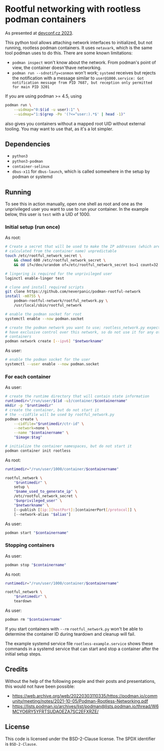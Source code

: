 # Rootful networking with rootless podman containers

As presented at [devconf.cz 2023][devconf-talk].

This python tool allows attaching network interfaces to initialized, but not
running, rootless podman containers. It uses `netavark`, which is the same tool
podman uses to do this. There are some known limitations:

 - `podman inspect` won't know about the network. From podman's point of view,
   the container doesn'thave networking.
 - `podman run --sdnotify=conmon` won't work; `systemd` receives but rejects
   the notification with a message similar to `user@1000.service: Got
   notification message from PID 7687, but reception only permitted for main
   PID 3201`

If you are using podman >= 4.5, using

```sh
podman run \
    --uidmap="0:$(id -u user):1" \
    --uidmap="1:$(grep -Po '(?<=^user:).*$' | head -1)"
```

also gives you containers without a mapped root UID without external tooling.
You may want to use that, as it's a lot simpler.

## Dependencies

- `python3`
- `python3-podman`
- `container-selinux`
- `dbus-x11` for `dbus-launch`, which is called somewhere in the setup by podman or systemd

## Running

To see this in action manually, open one shell as root and one as the
unprivileged user you want to use to run your container. In the example below,
this user is `test` with a UID of 1000.

### Initial setup (run once)

As root:

```bash
# Create a secret that will be used to make the IP addresses (which are
# calculated from the container name) unpredictable
touch /etc/rootful_network_secret \
    && chmod 600 /etc/rootful_network_secret \
    && dd if=/dev/urandom of=/etc/rootful_network_secret bs=1 count=32

# lingering is required for the unprivileged user
loginctl enable-linger test

# clone and install required scripts
git clone https://github.com/neverpanic/podman-rootful-network
install -m0755 \
    podman-rootful-network/rootful_network.py \
    /usr/local/sbin/rootful_network

# enable the podman socket for root
systemctl enable --now podman.socket

# create the podman network you want to use; rootless_network.py expects to
# have exclusive control over this network, so do not use it for any other
# containers
podman network create [--ipv6] "$networkname"
```

As user:

```bash
# enable the podman socket for the user
systemctl --user enable --now podman.socket
```

### For each container

As user:

```bash
# create the runtime directory that will contain state information
runtimedir="/run/user/$(id -u)/container/$containername"
mkdir -p "$runtimedir"
# create the container, but do not start it
# the --cidfile will be used by rootful_network.py
podman create \
    --cidfile="$runtimedir/ctr-id" \
    --network=none \
    --name "$containername" \
    "$image:$tag"

# initialize the container namespaces, but do not start it
podman container init rootless
```

As root:

```bash
runtimedir="/run/user/1000/container/$containername"

rootful_network \
    "$runtimedir" \
    setup \
    "$name_used_to_generate_ip" \
    /etc/rootful_network_secret \
    "$unprivileged_user" \
    "$networkname" \
    [--publish [[ip:][hostPort]:]containerPort[/protocol]] \
    [--network-alias "$alias"]
```

As user:

```bash
podman start "$containername"
```

### Stopping containers

As user:

```bash
podman stop "$containername"
```

As root:

```bash
runtimedir="/run/user/1000/container/$containername"

rootful_network \
    "$runtimedir" \
    teardown
```

As user:

```bash
podman rm "$containername"
```

If you start containers with `--rm` `rootful_network.py` won't be able to
determine the container ID during teardown and cleanup will fail.

The example systemd service file `rootless-example.service` shows these
commands in a systemd service that can start and stop a container after the
initial setup steps.

## Credits

Without the help of the following people and their posts and presentations,
this would not have been possible:

 - https://web.archive.org/web/20220303110335/https://podman.io/community/meeting/notes/2021-10-05/Podman-Rootless-Networking.pdf
 - https://lists.podman.io/archives/list/podman@lists.podman.io/thread/W6MCYO6RY5YFRTSUDAOEZA7SC2EFXRZE/

## License

This code is licensed under the BSD-2-Clause license. The SPDX identifier is
`BSD-2-Clause`.

[devconf-talk]: https://devconfcz2023.sched.com/event/9b11eda5c5be46020cb1614e96ef25f0
